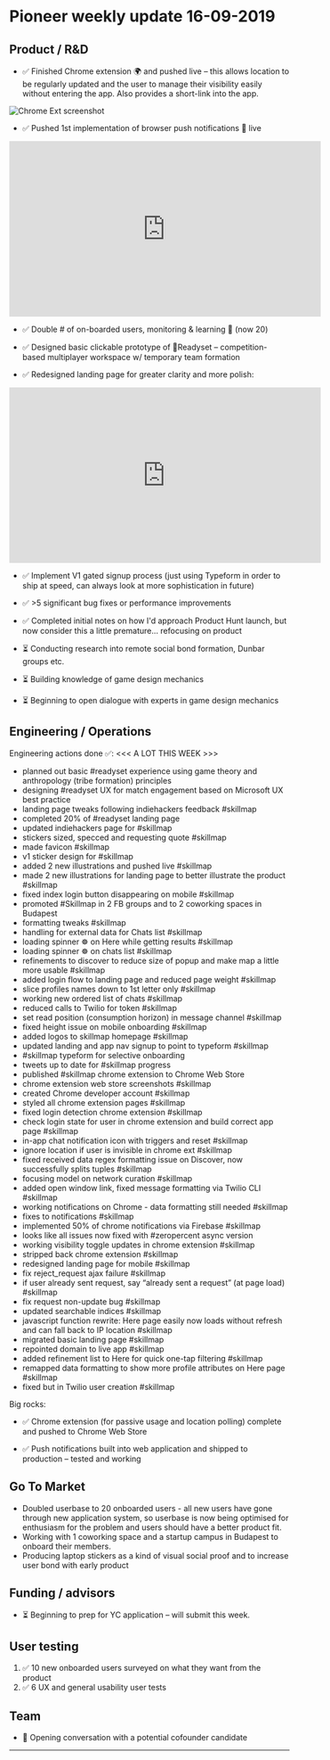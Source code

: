 # Pioneer weekly update 16-09-2019


## Product / R&D


*  ✅ Finished Chrome extension 🌍 and pushed live – this allows location to be regularly updated and the user to manage their visibility easily without entering the app. Also provides a short-link into the app.

![Chrome Ext screenshot](https://johnnymakes.github.io/pioneer-updates/assets/img/chrome-ext.png)  
  
  
*  ✅ Pushed 1st implementation of browser push notifications 🔔 live

<iframe width="560" height="315" src="https://www.youtube.com/embed/up9goIpNwZI" frameborder="0" allow="accelerometer; autoplay; encrypted-media; gyroscope; picture-in-picture" allowfullscreen></iframe>  
  
  
*  ✅ Double # of on-boarded users, monitoring & learning 🔬 (now 20)

*  ✅ Designed basic clickable prototype of 👟Readyset – competition-based multiplayer workspace w/ temporary team formation

*  ✅ Redesigned landing page for greater clarity and more polish:

<iframe width="560" height="315" src="https://www.youtube.com/embed/w7TSDKQBKkU" frameborder="0" allow="accelerometer; autoplay; encrypted-media; gyroscope; picture-in-picture" allowfullscreen></iframe>
  
  
*  ✅ Implement V1 gated signup process (just using Typeform in order to ship at speed, can always look at more sophistication in future)

*  ✅ >5 significant bug fixes or performance improvements

*  ✅ Completed initial notes on how I'd approach Product Hunt launch, but now consider this a little premature... refocusing on product

*  ⏳ Conducting research into remote social bond formation, Dunbar groups etc.

*  ⏳ Building knowledge of game design mechanics

*  ⏳ Beginning to open dialogue with experts in game design mechanics


## Engineering / Operations

Engineering actions done ✅: <<< A LOT THIS WEEK >>>

* planned out basic #readyset experience using game theory and anthropology (tribe formation) principles 
* designing #readyset UX for match engagement based on Microsoft UX best practice 
* landing page tweaks following indiehackers feedback #skillmap 
* completed 20% of #readyset landing page 
* updated indiehackers page for #skillmap 
* stickers sized, specced and requesting quote #skillmap 
* made favicon #skillmap 
* v1 sticker design for #skillmap 
* added 2 new illustrations and pushed live #skillmap 
* made 2 new illustrations for landing page to better illustrate the product #skillmap 
* fixed index login button disappearing on mobile #skillmap 
* promoted #Skillmap in 2 FB groups and to 2 coworking spaces in Budapest 
* formatting tweaks #skillmap 
* handling for external data for Chats list #skillmap 
* loading spinner ☸︎ on Here while getting results #skillmap 
* loading spinner ☸︎ on chats list #skillmap 
* refinements to discover to reduce size of popup and make map a little more usable #skillmap 
* added login flow to landing page and reduced page weight #skillmap 
* slice profiles names down to 1st letter only #skillmap 
* working new ordered list of chats #skillmap 
* reduced calls to Twilio for token #skillmap 
* set read position (consumption horizon) in message channel #skillmap 
* fixed height issue on mobile onboarding #skillmap 
* added logos to skillmap homepage #skillmap 
* updated landing and app nav signup to point to typeform #skillmap 
* #skillmap typeform for selective onboarding 
* tweets up to date for #skillmap progress 
* published #skillmap chrome extension to Chrome Web Store 
* chrome extension web store screenshots #skillmap 
* created Chrome developer account #skillmap 
* styled all chrome extension pages #skillmap 
* fixed login detection chrome extension #skillmap 
* check login state for user in chrome extension and build correct app page #skillmap 
* in-app chat notification icon with triggers and reset #skillmap 
* ignore location if user is invisible in chrome ext #skillmap 
* fixed received data regex formatting issue on Discover, now successfully splits tuples #skillmap 
* focusing model on network curation #skillmap 
* added open window link, fixed message formatting via Twilio CLI #skillmap 
* working notifications on Chrome - data formatting still needed #skillmap 
* fixes to notifications #skillmap 
* implemented 50% of chrome notifications via Firebase #skillmap 
* looks like all issues now fixed with #zeropercent async version 
* working visibility toggle updates in chrome extension #skillmap 
* stripped back chrome extension #skillmap 
* redesigned landing page for mobile #skillmap 
* fix reject_request ajax failure #skillmap 
* if user already sent request, say “already sent a request” (at page load) #skillmap 
* fix request non-update bug #skillmap 
* updated searchable indices #skillmap 
* javascript function rewrite: Here page easily now loads without refresh and can fall back to IP location #skillmap 
* migrated basic landing page #skillmap 
* repointed domain to live app #skillmap 
* added refinement list to Here for quick one-tap filtering #skillmap 
* remapped data formatting to show more profile attributes on Here page #skillmap 
* fixed but in Twilio user creation #skillmap


Big rocks:
* ✅ Chrome extension (for passive usage and location polling) complete and pushed to Chrome Web Store

* ✅ Push notifications built into web application and shipped to production – tested and working


## Go To Market

* Doubled userbase to 20 onboarded users - all new users have gone through new application system, so userbase is now being optimised for enthusiasm for the problem and users should have a better product fit.
* Working with 1 coworking space and a startup campus in Budapest to onboard their members.
* Producing laptop stickers as a kind of visual social proof and to increase user bond with early product


## Funding / advisors

* ⏳ Beginning to prep for YC application – will submit this week.


## User testing

1. ✅ 10 new onboarded users surveyed on what they want from the product
2. ✅ 6 UX and general usability user tests


## Team

* 💬 Opening conversation with a potential cofounder candidate
  
----



